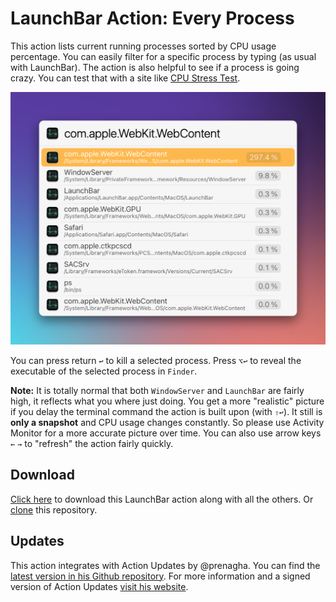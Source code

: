 # LaunchBar Action: Every Process 

This action lists current running processes sorted by CPU usage percentage. You can easily filter for a specific process by typing (as usual with LaunchBar). The action is also helpful to see if a process is going crazy. You can test that with a site like [CPU Stress Test](https://cpux.net/cpu-stress-test-online).

<img src="01.png" width="684"/> 

You can press return `↩` to kill a selected process. Press `⌥↩` to reveal the executable of the selected process in `Finder`. 

**Note:** It is totally normal that both `WindowServer` and `LaunchBar` are fairly high, it reflects what you where just doing. You get a more "realistic" picture if you delay the terminal command the action is built upon (with `⇧↩`). It still is **only a snapshot** and CPU usage changes constantly. So please use Activity Monitor for a more accurate picture over time. 
You can also use arrow keys `←` `→` to "refresh" the action fairly quickly. 

## Download

[Click here](https://github.com/Ptujec/LaunchBar/archive/refs/heads/master.zip) to download this LaunchBar action along with all the others. Or [clone](https://docs.github.com/en/repositories/creating-and-managing-repositories/cloning-a-repository) this repository.

## Updates

This action integrates with Action Updates by @prenagha. You can find the [latest version in his Github repository](https://github.com/prenagha/launchbar). For more information and a signed version of Action Updates [visit his website](https://renaghan.com/launchbar/action-updates/).